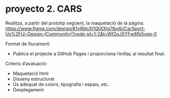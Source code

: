 # proyecto 2. CARS
Realitza, a partir del prototip següent, la maquetació de la pàgina.
https://www.figma.com/design/A1ylRdcXj1QtXXlg7lbv6i/CarSport-Ux%2FUi-Design-(Community)?node-id=1-2&t=Wf2pJXYFw8fb5yqq-0

Format de lliurament:
- Publica el projecte a GitHub Pages i proporciona l’enllaç al resultat final.

Criteris d’avaluació:
- Maquetació html
- Disseny estructurat
- Ús adequat de colors, tipografia i espais, etc.
- Desplegament
